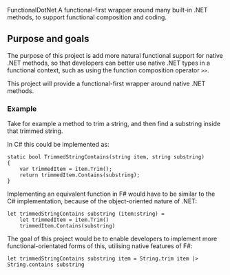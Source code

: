  FunctionalDotNet
A functional-first wrapper around many built-in .NET methods, to support functional composition and coding.

## Purpose and goals
The purpose of this project is add more natural functional support for native .NET methods, so that developers can better use native .NET types in a functional context, such as using the function composition operator `>>`.

This project will provide a functional-first wrapper around native .NET methods.

### Example

Take for example a method to trim a string, and then find a substring inside that trimmed string.

In C# this could be implemented as:

    static bool TrimmedStringContains(string item, string substring)
    {
        var trimmedItem = item.Trim();
        return trimmedItem.Contains(substring);
    }

Implementing an equivalent function in F# would have to be similar to the C# implementation, because of the object-oriented nature of .NET:

    let trimmedStringContains substring (item:string) =
        let trimmedItem = item.Trim()
        trimmedItem.Contains(substring)

The goal of this project would be to enable developers to implement more functional-orientated forms of this, utilising native features of F#:

    let trimmedStringContains substring item = String.trim item |> String.contains substring
